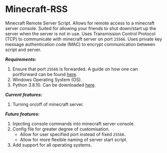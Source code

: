 # Minecraft-RSS
Minecraft Remote Server Script. Allows for remote access to a minecraft server console. Suited for allowing your friends to shut down/start up the server when the server is not in use.
Uses Transmission Control Protocol (TCP) to communicate with minecraft server on port `25566`. Uses private key message authentication code (MAC) to encrypt communication between script and server.

***Requirements:***
1. Ensure that port `25566` is forwarded. A guide on how one can portforward can be found [here](https://www.noip.com/support/knowledgebase/general-port-forwarding-guide).
2. Windows Operating System (OS).
3. Python 3.8.10. Can be downloaded [here](https://www.python.org/downloads/release/python-3810/).

***Current features:***
1. Turning on/off of minecraft server.

***Future features:***
1. Injecting console commands into minecraft server console.
2. Config file for greater degree of customisation.
   * Allow for user specified port instead of fixed `25566`.
   * Allow for more flexible naming of server start script.
3. Add support for all operating systems.

